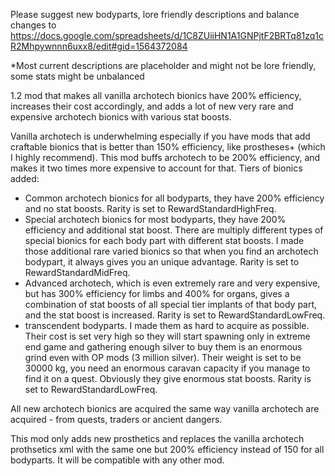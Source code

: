 Please suggest new bodyparts, lore friendly descriptions and balance changes to https://docs.google.com/spreadsheets/d/1C8ZUiiHN1A1GNPjtF2BRTq81zq1cR2Mhpywnnn6uxx8/edit#gid=1564372084

*Most current descriptions are placeholder and might not be lore friendly, some stats might be unbalanced

1.2 mod that makes all vanilla archotech bionics have 200% efficiency, increases their cost accordingly, and adds a lot of new very rare and expensive archotech bionics with various stat boosts.

Vanilla archotech is underwhelming especially if you have mods that add craftable bionics that is better than 150% efficiency, like prostheses+ (which I highly recommend). This mod buffs archotech to be 200% efficiency, and makes it two times more expensive to account for that.
Tiers of bionics added:
- Common archotech bionics for all bodyparts, they have 200% efficiency and no stat boosts. Rarity is set to RewardStandardHighFreq.
- Special archotech bionics for most bodyparts, they have 200% efficiency and additional stat boost. There are multiply different types of special bionics for each body part with different stat boosts. I made those additional rare varied bionics so that when you find an archotech bodypart, it always gives you an unique advantage. Rarity is set to RewardStandardMidFreq.
- Advanced archotech, which is even extremely rare and very expensive, but has 300% efficiency for limbs and 400% for organs, gives a combination of stat boosts of all special tier implants of that body part, and the stat boost is increased.  Rarity is set to RewardStandardLowFreq.
- transcendent bodyparts. I made them as hard to acquire as possible. Their cost is set very high so they will start spawning only in extreme end game and gathering enough silver to buy them is an enormous grind even with OP mods (3 million silver). Their weight is set to be 30000 kg, you need an enormous caravan capacity if you manage to find it on a quest. Obviously they give enormous stat boosts. Rarity is set to RewardStandardLowFreq.

All new archotech bionics are acquired the same way vanilla archotech are acquired - from quests, traders or ancient dangers.

This mod only adds new prosthetics and replaces the vanilla archotech prothsetics xml with the same one but 200% efficiency instead of 150 for all bodyparts. It will be compatible with any other mod.
